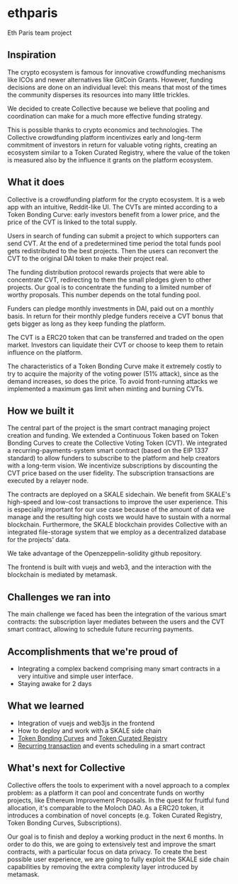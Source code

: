# ethparis
Eth Paris team project

## Inspiration
The crypto ecosystem is famous for innovative crowdfunding mechanisms like ICOs and newer alternatives like GitCoin Grants. However, funding decisions are done on an individual level: this means that most of the times the community disperses its resources into many little trickles. 

We decided to create Collective because we believe that pooling and coordination can make for a much more effective funding strategy.

This is possible thanks to crypto economics and technologies. The Collective crowdfunding platform incentivizes early and long-term commitment of investors in return for valuable voting rights, creating an ecosystem similar to a Token Curated Registry, where the value of the token is measured also by the influence it grants on the platform ecosystem.

## What it does
Collective is a crowdfunding platform for the crypto ecosystem. It is a web app with an intuitive, Reddit-like UI. The CVTs are minted according to a Token Bonding Curve: early investors benefit from a lower price, and the price of the CVT is linked to the total supply.

Users in search of funding can submit a project to which supporters can send CVT. At the end of a predetermined time period the total funds pool gets redistributed to the best projects. Then the users can reconvert the CVT to the original DAI token to make their project real.

The funding distribution protocol rewards projects that were able to concentrate CVT, redirecting to them the small pledges given to other projects. Our goal is to concentrate the funding to a limited number of worthy proposals.
 This number depends on the total funding pool. 

Funders can pledge monthly investments in DAI, paid out on a monthly basis. In return for their monthly pledge funders receive a CVT bonus that gets bigger as long as they keep funding the platform. 

The CVT is a ERC20 token that can be transferred and traded on the open market. Investors can liquidate their CVT or choose to keep them to retain influence on the platform.

The characteristics of a Token Bonding Curve make it extremely costly to try to acquire the majority of the voting power (51% attack), since as the demand increases, so does the price. To avoid front-running attacks we implemented a maximum gas limit when minting and burning CVTs.

## How we built it
The central part of the project is the smart contract managing project creation and funding. We extended a Continuous Token based on Token Bonding Curves to create the Collective Voting Token (CVT). We integrated a recurring-payments-system smart contract (based on the EIP 1337 standard) to allow funders to subscribe to the platform and help creators with a long-term vision. We incentivize subscriptions by discounting the CVT price based on the user fidelity. The subscription transactions are executed by a relayer node.

The contracts are deployed on a SKALE sidechain. We benefit from SKALE's high-speed and low-cost transactions to improve the user experience. This is especially important for our use case because of the amount of data we manage and the resulting high costs we would have to sustain with a normal blockchain. Furthermore, the SKALE blockchain provides Collective with an integrated file-storage system that we employ as a decentralized database for the projects' data.

We take advantage of the Openzeppelin-solidity github repository.

The frontend is built with vuejs and web3, and the interaction with the blockchain is mediated by metamask. 


## Challenges we ran into

The main challenge we faced has been the integration of the various smart contracts: the subscription layer mediates between the users and the CVT smart contract, allowing to schedule future recurring payments. 

## Accomplishments that we're proud of
- Integrating a complex backend comprising many smart contracts in a very intuitive and simple user interface.
- Staying awake for 2 days

## What we learned
- Integration of vuejs and web3js in the frontend
- How to deploy and work with a SKALE side chain
- [Token Bonding Curves](https://blog.relevant.community/how-to-make-bonding-curves-for-continuous-token-models-3784653f8b17) and [Token Curated Registry](https://medium.com/@tokencuratedregistry/the-token-curated-registry-whitepaper-bd2fb29299d6)
- [Recurring transaction](https://github.com/gitcoinco/ERC-1337) and events scheduling in a smart contract

## What's next for Collective
Collective offers the tools to experiment with a novel approach to a complex problem: as a platform it can pool  and concentrate funds on worthy projects, like Ethereum Improvement Proposals. In the quest for fruitful fund allocation, it's comparable to the Moloch DAO. As a ERC20 token, it introduces a combination of novel concepts (e.g. Token Curated Registry, Token Bonding Curves, Subscriptions). 

Our goal is to finish and deploy a working product in the next 6 months. In order to do this, we are going to extensively test and improve the smart contracts, with a particular focus on data privacy. To create the best possible user experience, we are going to fully exploit the SKALE side chain capabilities by removing the extra complexity layer introduced by metamask. 
